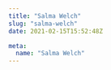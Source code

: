```yaml
---
title: "Salma Welch"
slug: "salma-welch"
date: 2021-02-15T15:52:48Z

meta:
  name: "Salma Welch"
---
```


